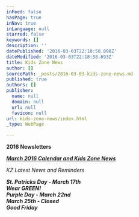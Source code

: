 ```yaml
---
inFeed: false
hasPage: true
inNav: true
inLanguage: null
starred: false
keywords: []
description: ''
datePublished: '2016-03-03T22:18:58.898Z'
dateModified: '2016-03-03T22:18:38.693Z'
title: Kids Zone News
author: []
sourcePath: _posts/2016-03-03-kids-zone-news.md
published: true
authors: []
publisher:
  name: null
  domain: null
  url: null
  favicon: null
url: kids-zone-news/index.html
_type: WebPage

---
```

**2016 Newsletters**

_**[March 2016 Calendar and Kids Zone News][0]**_

_KZ Latest News and Reminders_

_**St. Patricks Day - March 17th**_  
_**Wear GREEN!**_  
_**Purple Day - March 22nd**_  
_**March 25th - Closed**_  
_**Good Friday**_

[0]: http://www.kzdaycare.com/March_2016_Calendar_and_Kids_Zone_News.pdf